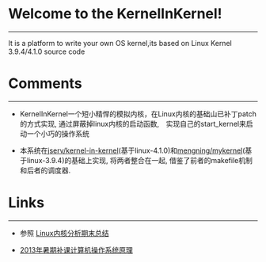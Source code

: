# Welcome to the KernelInKernel!
-------

It is a platform to write your own OS kernel,its based on Linux Kernel 3.9.4/4.1.0 source code


# Comments
-------

* KernelInKernel一个短小精悍的模拟内核，在Linux内核的基础山已补丁patch的方式实现, 通过屏蔽掉linux内核的启动函数,　实现自己的start_kernel来启动一个小巧的操作系统

*	本系统在[jserv/kernel-in-kernel](https://github.com/jserv/kernel-in-kernel)(基于linux-4.1.0)和[mengning/mykernel](https://github.com/mengning/mykernel)(基于linux-3.9.4)的基础上实现, 将两者整合在一起, 借鉴了前者的makefile机制和后者的调度器.


# Links
-------


*	参照	[Linux内核分析期末总结](http://blog.csdn.net/pianogirl123/article/details/51287024)


* [2013年暑期补课计算机操作系统原理](https://github.com/mengning/mykernel/wiki/OS2013)


